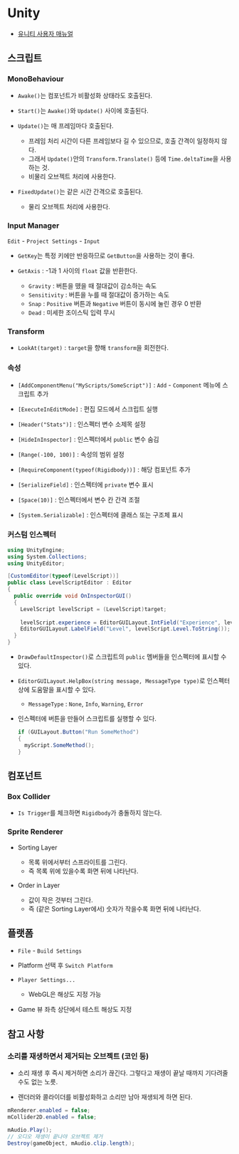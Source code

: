 # Unity

* [유니티 사용자 매뉴얼](https://docs.unity3d.com/Manual/UnityManual.html)


## 스크립트

### MonoBehaviour

* `Awake()`는 컴포넌트가 비활성화 상태라도 호출된다.

* `Start()`는 `Awake()`와 `Update()` 사이에 호출된다.

* `Update()`는 매 프레임마다 호출된다.
  * 프레임 처리 시간이 다른 프레임보다 길 수 있으므로, 호출 간격이 일정하지 않다.
  * 그래서 `Update()`안의 `Transform.Translate()` 등에 `Time.deltaTime`을 사용하는 것.
  * 비물리 오브젝트 처리에 사용한다.
  
* `FixedUpdate()`는 같은 시간 간격으로 호출된다.
  * 물리 오브젝트 처리에 사용한다.

### Input Manager
`Edit` - `Project Settings` - `Input`

* `GetKey`는 특정 키에만 반응하므로 `GetButton`을 사용하는 것이 좋다.

* `GetAxis` : -1과 1 사이의 `float` 값을 반환한다.
  * `Gravity` : 버튼을 뗐을 때 절대값이 감소하는 속도
  * `Sensitivity` : 버튼을 누를 때 절대값이 증가하는 속도
  * `Snap` : `Positive` 버튼과 `Negative` 버튼이 동시에 눌린 경우 0 반환
  * `Dead` : 미세한 조이스틱 입력 무시

### Transform

* `LookAt(target)` : `target`을 향해 `transform`을 회전한다.

### 속성

* `[AddComponentMenu("MyScripts/SomeScript")]` : `Add` - `Component` 메뉴에 스크립트 추가

* `[ExecuteInEditMode]` : 편집 모드에서 스크립트 실행

* `[Header("Stats")]` : 인스펙터 변수 소제목 설정

* `[HideInInspector]` : 인스펙터에서 `public` 변수 숨김

* `[Range(-100, 100)]` : 속성의 범위 설정

* `[RequireComponent(typeof(Rigidbody))]` : 해당 컴포넌트 추가

* `[SerializeField]` : 인스펙터에 `private` 변수 표시

* `[Space(10)]` : 인스펙터에서 변수 칸 간격 조절

* `[System.Serializable]` : 인스펙터에 클래스 또는 구조체 표시

### 커스텀 인스펙터

```cs
using UnityEngine;
using System.Collections;
using UnityEditor;

[CustomEditor(typeof(LevelScript))]
public class LevelScriptEditor : Editor
{
  public override void OnInspectorGUI()
  {
    LevelScript levelScript = (LevelScript)target;
    
    levelScript.experience = EditorGUILayout.IntField("Experience", levelScript.experience);
    EditorGUILayout.LabelField("Level", levelScript.Level.ToString());
  }
}
```

* `DrawDefaultInspector()`로 스크립트의 `public` 멤버들을 인스펙터에 표시할 수 있다.

* `EditorGUILayout.HelpBox(string message, MessageType type)`로 인스펙터 상에 도움말을 표시할 수 있다.
  * `MessageType` : `None`, `Info`, `Warning`, `Error`

* 인스펙터에 버튼을 만들어 스크립트를 실행할 수 있다.
  ```cs
  if (GUILayout.Button("Run SomeMethod")
  {
    myScript.SomeMethod();
  }
  ```


## 컴포넌트

### Box Collider

* `Is Trigger`를 체크하면 `Rigidbody`가 충돌하지 않는다.

### Sprite Renderer

* Sorting Layer
  * 목록 위에서부터 스프라이트를 그린다.
  * 즉 목록 위에 있을수록 화면 뒤에 나타난다.

* Order in Layer
  * 값이 작은 것부터 그린다.
  * 즉 (같은 Sorting Layer에서) 숫자가 작을수록 화면 뒤에 나타난다.


## 플랫폼

* `File` - `Build Settings`

* Platform 선택 후 `Switch Platform`

* `Player Settings...`
  * WebGL은 해상도 지정 가능
  
* Game 뷰 좌측 상단에서 테스트 해상도 지정


## 참고 사항

### 소리를 재생하면서 제거되는 오브젝트 (코인 등)

* 소리 재생 후 즉시 제거하면 소리가 끊긴다. 그렇다고 재생이 끝날 때까지 기다려줄 수도 없는 노릇.

* 렌더러와 콜라이더를 비활성화하고 소리만 남아 재생되게 하면 된다.

```cs
mRenderer.enabled = false;
mCollider2D.enabled = false;

mAudio.Play();
// 오디오 재생이 끝나야 오브젝트 제거
Destroy(gameObject, mAudio.clip.length);
```
